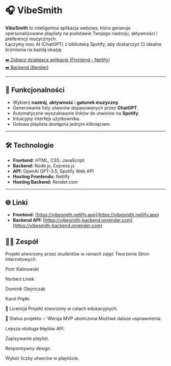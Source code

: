 # 🎧 VibeSmith

**VibeSmith** to inteligentna aplikacja webowa, która generuje spersonalizowane playlisty na podstawie Twojego nastroju, aktywności i preferencji muzycznych.  
Łączymy moc AI (ChatGPT) z biblioteką Spotify, aby dostarczyć Ci idealne brzmienia na każdą okazję.

[➡️ Zobacz działającą aplikację (Frontend - Netlify)](https://vibesmith.netlify.app)  
[➡️ Backend (Render)](https://vibesmith-backend.onrender.com)

---

## 🚀 Funkcjonalności
- Wybierz **nastrój**, **aktywność** i **gatunek muzyczny**.
- Generowanie listy utworów dopasowanych przez **ChatGPT**.
- Automatyczne wyszukiwanie linków do utworów na **Spotify**.
- Intuicyjny interfejs użytkownika.
- Gotowa playlista dostępna jednym kliknięciem.

---

## 🛠️ Technologie
- **Frontend:** HTML, CSS, JavaScript
- **Backend:** Node.js, Express.js
- **API:** OpenAI GPT-3.5, Spotify Web API
- **Hosting Frontendu:** Netlify
- **Hosting Backend:** Render.com

---

## 🌐 Linki
- **Frontend:** [https://vibesmith.netlify.app](https://vibesmith.netlify.app)
- **Backend API:** [https://vibesmith-backend.onrender.com](https://vibesmith-backend.onrender.com)

## 👨‍💻 Zespół
Projekt stworzony przez studentów w ramach zajęć Tworzenie Stron Internetowych:

Piotr Kalinowski

Norbert Linek

Dominik Olejniczak

Karol Prętki

📄 Licencja
Projekt stworzony w celach edukacyjnych.

🚧 Status projektu
✅ Wersja MVP ukończona
Możliwe dalsze usprawnienia:

Lepsza obsługa błędów API.

Zapisywanie playlist.

Responsywny design.

Wybór liczby utworów w playliście.
